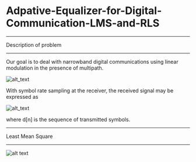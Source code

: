 # Adpative-Equalizer-for-Digital-Communication-LMS-and-RLS

---

Description of problem 

---

Our goal is to deal with narrowband digital communications using linear modulation in the presence of multipath.

![alt_text](https://github.com/wei-lin-liao/Communication-System-and-Signal-Processing/blob/master/Adpative-Equalizer-for-Digital-Communication-LMS-and-RLS/images/Multipath-effect-block-diagram.PNG)

With symbol rate sampling at the receiver, the received signal may be expressed as

![alt_text](https://github.com/wei-lin-liao/Communication-System-and-Signal-Processing/blob/master/Adpative-Equalizer-for-Digital-Communication-LMS-and-RLS/images/Sample-at-the-receiver.PNG)

where d[n] is the sequence of transmitted symbols.

---

Least Mean Square

---

![alt text](https://github.com/wei-lin-liao/Communication-System-and-Signal-Processing/blob/master/Adpative-Equalizer-for-Digital-Communication-LMS-and-RLS/images/LMS%20filter%20equlization%20for%20QPSK.png)

